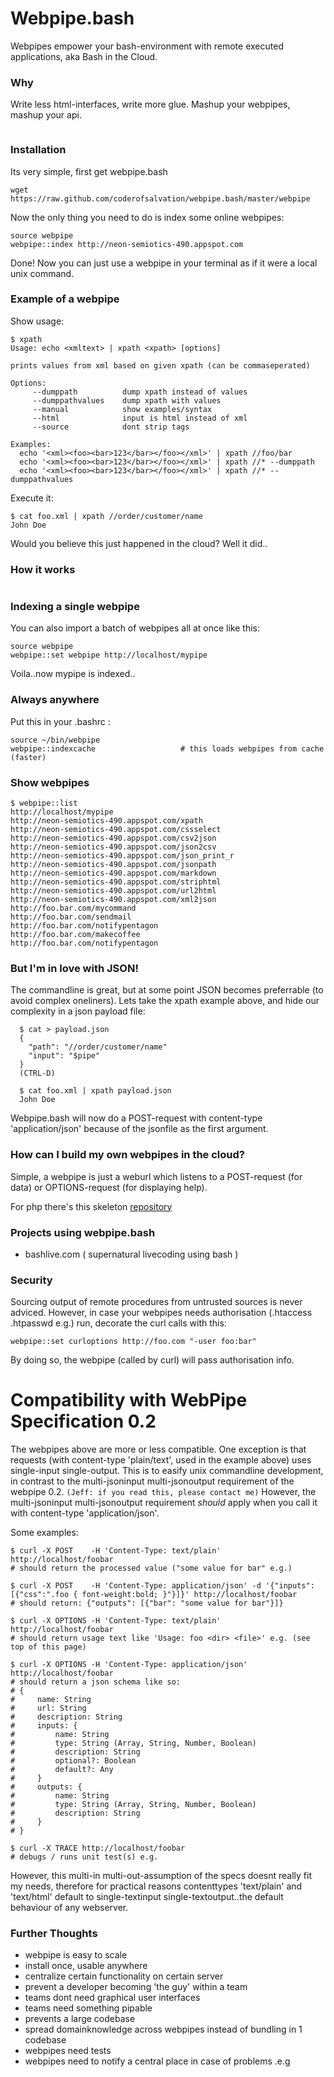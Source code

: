 Webpipe.bash 
============

Webpipes empower your bash-environment with remote executed applications, aka Bash in the Cloud.

### Why

Write less html-interfaces, write more glue.
Mashup your webpipes, mashup your api.

<center><img alt="" src="http://media1.giphy.com/media/MVlRUmPRsAnRe/200.gif"/></center>

### Installation

Its very simple, first get webpipe.bash

    wget https://raw.github.com/coderofsalvation/webpipe.bash/master/webpipe

Now the only thing you need to do is index some online webpipes:

    source webpipe
    webpipe::index http://neon-semiotics-490.appspot.com

Done! Now you can just use a webpipe in your terminal as if it were a local unix command.


### Example of a webpipe

Show usage:

    $ xpath
    Usage: echo <xmltext> | xpath <xpath> [options]
    
    prints values from xml based on given xpath (can be commaseperated)
    
    Options:
         --dumppath          dump xpath instead of values 
         --dumppathvalues    dump xpath with values 
         --manual            show examples/syntax
         --html              input is html instead of xml
         --source            dont strip tags 
    
    Examples:
      echo '<xml><foo><bar>123</bar></foo></xml>' | xpath //foo/bar
      echo '<xml><foo><bar>123</bar></foo></xml>' | xpath //* --dumppath
      echo '<xml><foo><bar>123</bar></foo></xml>' | xpath //* --dumppathvalues

Execute it:

    $ cat foo.xml | xpath //order/customer/name
    John Doe

Would you believe this just happened in the cloud?
Well it did..

### How it works

<img alt="" src="https://raw.github.com/coderofsalvation/webpipe.bash/master/webpipe.png"/>

### Indexing a single webpipe

You can also import a batch of webpipes all at once like this:

    source webpipe
    webpipe::set webpipe http://localhost/mypipe

Voila..now mypipe is indexed..

### Always anywhere

Put this in your .bashrc :

    source ~/bin/webpipe 
    webpipe::indexcache                   # this loads webpipes from cache (faster)

### Show webpipes

    $ webpipe::list
    http://localhost/mypipe
    http://neon-semiotics-490.appspot.com/xpath
    http://neon-semiotics-490.appspot.com/cssselect
    http://neon-semiotics-490.appspot.com/csv2json
    http://neon-semiotics-490.appspot.com/json2csv
    http://neon-semiotics-490.appspot.com/json_print_r
    http://neon-semiotics-490.appspot.com/jsonpath
    http://neon-semiotics-490.appspot.com/markdown
    http://neon-semiotics-490.appspot.com/striphtml
    http://neon-semiotics-490.appspot.com/url2html
    http://neon-semiotics-490.appspot.com/xml2json
    http://foo.bar.com/mycommand
    http://foo.bar.com/sendmail
    http://foo.bar.com/notifypentagon
    http://foo.bar.com/makecoffee
    http://foo.bar.com/notifypentagon

### But I'm in love with JSON!

The commandline is great, but at some point JSON becomes preferrable (to avoid complex oneliners).
Lets take the xpath example above, and hide our complexity in a json payload file:

      $ cat > payload.json
      {
        "path": "//order/customer/name"
        "input": "$pipe"
      }
      (CTRL-D)

      $ cat foo.xml | xpath payload.json 
      John Doe

Webpipe.bash will now do a POST-request with content-type 'application/json' because of
the jsonfile as the first argument.

### How can I build my own webpipes in the cloud?

Simple, a webpipe is just a weburl which listens to a POST-request (for data) or OPTIONS-request (for displaying help).

For php there's this skeleton [repository](https://github.com/coderofsalvation/webpipe.bash.php)

### Projects using webpipe.bash 

* bashlive.com ( supernatural livecoding using bash )

### Security

Sourcing output of remote procedures from untrusted sources is never adviced.
However, in case your webpipes needs authorisation (.htaccess .htpasswd e.g.) run, decorate the curl calls with this:

    webpipe::set curloptions http://foo.com "-user foo:bar"

By doing so, the webpipe (called by curl) will pass authorisation info.

# Compatibility with WebPipe Specification 0.2

The webpipes above are more or less compatible.
One exception is that requests (with content-type 'plain/text',  used in the example above) uses single-input single-output.
This is to easify unix commandline development, in contrast to the multi-jsoninput multi-jsonoutput requirement of the <a target="_blank" href="http://www.webpipes.org/" ></a>webpipe 0.2</a>.
`(Jeff: if you read this, please contact me)`
However, the multi-jsoninput multi-jsonoutput requirement *should* apply when you call it with content-type 'application/json'.

Some examples:

    $ curl -X POST    -H 'Content-Type: text/plain' http://localhost/foobar
    # should return the processed value ("some value for bar" e.g.)

    $ curl -X POST    -H 'Content-Type: application/json' -d '{"inputs":[{"css":".foo { font-weight:bold; }"}]}' http://localhost/foobar
    # should return: {"outputs": [{"bar": "some value for bar"}]}
    
    $ curl -X OPTIONS -H 'Content-Type: text/plain' http://localhost/foobar
    # should return usage text like 'Usage: foo <dir> <file>' e.g. (see top of this page)

    $ curl -X OPTIONS -H 'Content-Type: application/json' http://localhost/foobar
    # should return a json schema like so:
    # {
    #     name: String
    #     url: String
    #     description: String
    #     inputs: {
    #         name: String
    #         type: String (Array, String, Number, Boolean)
    #         description: String
    #         optional?: Boolean
    #         default?: Any
    #     }
    #     outputs: {
    #         name: String
    #         type: String (Array, String, Number, Boolean)
    #         description: String
    #     }
    # }

    $ curl -X TRACE http://localhost/foobar 
    # debugs / runs unit test(s) e.g.

However, this multi-in multi-out-assumption of the specs doesnt really fit my needs, therefore for practical reasons contenttypes 'text/plain' and 'text/html' default to single-textinput single-textoutput..the default behaviour of any webserver.

### Further Thoughts

* webpipe is easy to scale
* install once, usable anywhere
* centralize certain functionality on certain server
* prevent a developer becoming 'the guy' within a team
* teams dont need graphical user interfaces
* teams need something pipable
* prevents a large codebase 
* spread domainknowledge across webpipes instead of bundling in 1 codebase
* webpipes need tests
* webpipes need to notify a central place in case of problems .e.g

